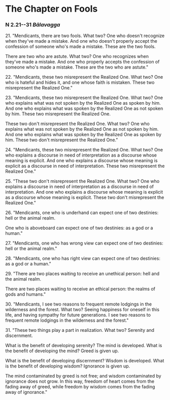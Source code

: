 # The Chapter on Fools

### N 2.21--31 *Bālavagga*

21\. "Mendicants, there are two fools. What two? One who doesn't recognize
when they've made a mistake. And one who doesn't properly accept the
confession of someone who's made a mistake. These are the two fools.

There are two who are astute. What two? One who recognizes when they've
made a mistake. And one who properly accepts the confession of someone
who's made a mistake. These are the two who are astute."

<!--pg-->
22\. "Mendicants, these two misrepresent the Realized One. What two? One who
is hateful and hides it, and one whose faith is mistaken. These two
misrepresent the Realized One."

<!--pg-->
23\. "Mendicants, these two misrepresent the Realized One. What two? One who
explains what was not spoken by the Realized One as spoken by him. And
one who explains what was spoken by the Realized One as not spoken by
him. These two misrepresent the Realized One.

These two don't misrepresent the Realized One. What two? One who
explains what was not spoken by the Realized One as not spoken by him.
And one who explains what was spoken by the Realized One as spoken by
him. These two don't misrepresent the Realized One."

<!--pg-->
24\. "Mendicants, these two misrepresent the Realized One. What two? One who
explains a discourse in need of interpretation as a discourse whose
meaning is explicit. And one who explains a discourse whose meaning is
explicit as a discourse in need of interpretation. These two
misrepresent the Realized One."

<!--pg-->
25\. "These two don't misrepresent the Realized One. What two? One who
explains a discourse in need of interpretation as a discourse in need of
interpretation. And one who explains a discourse whose meaning is
explicit as a discourse whose meaning is explicit. These two don't
misrepresent the Realized One."

<!--pg-->
26\. "Mendicants, one who is underhand can expect one of two destinies: hell
or the animal realm.

One who is aboveboard can expect one of two destinies: as a god or a
human."

<!--pg-->
27\. "Mendicants, one who has wrong view can expect one of two destinies:
hell or the animal realm."

<!--pg-->
28\. "Mendicants, one who has right view can expect one of two destinies: as
a god or a human."

<!--pg-->
29\. "There are two places waiting to receive an unethical person: hell and
the animal realm.

There are two places waiting to receive an ethical person: the realms of
gods and humans."

<!--pg-->
30\. "Mendicants, I see two reasons to frequent remote lodgings in the
wilderness and the forest. What two? Seeing happiness for oneself in
this life, and having sympathy for future generations. I see two reasons
to frequent remote lodgings in the wilderness and the forest."

<!--pg-->
31\. "These two things play a part in realization. What two? Serenity and
discernment.

What is the benefit of developing serenity? The mind is developed. What
is the benefit of developing the mind? Greed is given up.

What is the benefit of developing discernment? Wisdom is developed. What
is the benefit of developing wisdom? Ignorance is given up.

The mind contaminated by greed is not free; and wisdom contaminated by
ignorance does not grow. In this way, freedom of heart comes from the
fading away of greed, while freedom by wisdom comes from the fading away
of ignorance."

